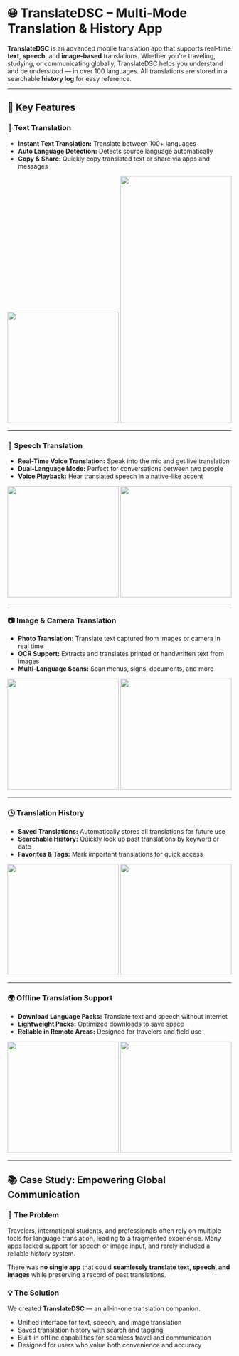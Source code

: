 # 🌐 TranslateDSC – Multi-Mode Translation & History App

**TranslateDSC** is an advanced mobile translation app that supports real-time **text**, **speech**, and **image-based** translations. Whether you're traveling, studying, or communicating globally, TranslateDSC helps you understand and be understood — in over 100 languages. All translations are stored in a searchable **history log** for easy reference.

---

## 🚀 Key Features

### 📝 Text Translation
- **Instant Text Translation:** Translate between 100+ languages  
- **Auto Language Detection:** Detects source language automatically  
- **Copy & Share:** Quickly copy translated text or share via apps and messages  

<p align="center">
  <img width="250" src="https://github.com/user-attachments/assets/f4fa00ae-eb5b-4268-a90c-e15502ed2c60" />
  <img width="250" height="555" src="https://github.com/user-attachments/assets/6e9a64b4-97ce-4739-ba57-c4c30fa03c69" />
</p>

---

### 🎤 Speech Translation
- **Real-Time Voice Translation:** Speak into the mic and get live translation  
- **Dual-Language Mode:** Perfect for conversations between two people  
- **Voice Playback:** Hear translated speech in a native-like accent  

<p align="center">
  <img width="250" src="https://github.com/user-attachments/assets/9b5364ba-7f37-4c33-a86a-e1e2e3794832" />
  <img width="250" src="https://github.com/user-attachments/assets/988abbee-1068-4ea2-a3e0-58c054b8e4c9" />
</p>

---

### 📷 Image & Camera Translation
- **Photo Translation:** Translate text captured from images or camera in real time  
- **OCR Support:** Extracts and translates printed or handwritten text from images  
- **Multi-Language Scans:** Scan menus, signs, documents, and more  

<p align="center">
  <img width="250" src="https://github.com/user-attachments/assets/c698fe72-c09c-4251-ba98-0a8393fe10ee" />
  <img width="250" src="https://github.com/user-attachments/assets/988abbee-1068-4ea2-a3e0-58c054b8e4c9" />
</p>

---

### 🕓 Translation History
- **Saved Translations:** Automatically stores all translations for future use  
- **Searchable History:** Quickly look up past translations by keyword or date  
- **Favorites & Tags:** Mark important translations for quick access  

<p align="center">
  <img width="250" src="https://github.com/user-attachments/assets/c698fe72-c09c-4251-ba98-0a8393fe10ee" />
  <img width="250" src="https://github.com/user-attachments/assets/f4fa00ae-eb5b-4268-a90c-e15502ed2c60" />
</p>

---

### 🌍 Offline Translation Support
- **Download Language Packs:** Translate text and speech without internet  
- **Lightweight Packs:** Optimized downloads to save space  
- **Reliable in Remote Areas:** Designed for travelers and field use  

<p align="center">
  <img width="250" src="https://github.com/user-attachments/assets/6e9a64b4-97ce-4739-ba57-c4c30fa03c69" />
  <img width="250" src="https://github.com/user-attachments/assets/9b5364ba-7f37-4c33-a86a-e1e2e3794832" />
</p>

---

## 📚 Case Study: Empowering Global Communication

### 🧩 The Problem
Travelers, international students, and professionals often rely on multiple tools for language translation, leading to a fragmented experience. Many apps lacked support for speech or image input, and rarely included a reliable history system.  

There was **no single app** that could **seamlessly translate text, speech, and images** while preserving a record of past translations.  

### 💡 The Solution
We created **TranslateDSC** — an all-in-one translation companion.  

- Unified interface for text, speech, and image translation  
- Saved translation history with search and tagging  
- Built-in offline capabilities for seamless travel and communication  
- Designed for users who value both convenience and accuracy  
